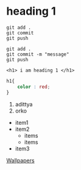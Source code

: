 # heading 1
`git add .`  
`git commit`  
`git push`  

```
git add .
git commit -m "message"
git push
```
```heml
<h1> i am heading 1 </h1>
```
```css
h1{
    color : red;
}
```
1. adittya
2. orko

- item1
- item2
  - items
  - items
- item3

 [Wallpapers](https://wallhaven.cc/)